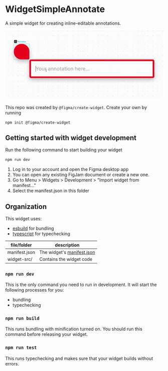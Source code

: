 # WidgetSimpleAnnotate

A simple widget for creating inline-editable annotations.

![Simple Annotate widget usage video](WidgetSimpleAnnotate.gif)

This repo was created by `@figma/create-widget`. Create your own by running

```
npm init @figma/create-widget
```

## Getting started with widget development

Run the following command to start building your widget

```bash
npm run dev
```

1. Log in to your account and open the Figma desktop app
2. You can open any existing FigJam document or create a new one.
3. Go to Menu > Widgets > Development > "Import widget from manifest..."
4. Select the manifest.json in this folder

## Organization

This widget uses:

- [esbuild](https://esbuild.github.io/) for bundling
- [typescript](https://www.typescriptlang.org/) for typechecking

| file/folder   | description                                                                      |
| ------------- | -------------------------------------------------------------------------------- |
| manifest.json | The widget's [manifest.json](https://www.figma.com/widget-docs/widget-manifest/) |
| widget-src/   | Contains the widget code                                                         |

### `npm run dev`

This is the only command you need to run in development. It will start the following processes for you:

- bundling
- typechecking

### `npm run build`

This runs bundling with minification turned on. You should run this command before releasing your widget.

### `npm run test`

This runs typechecking and makes sure that your widget builds without errors.
